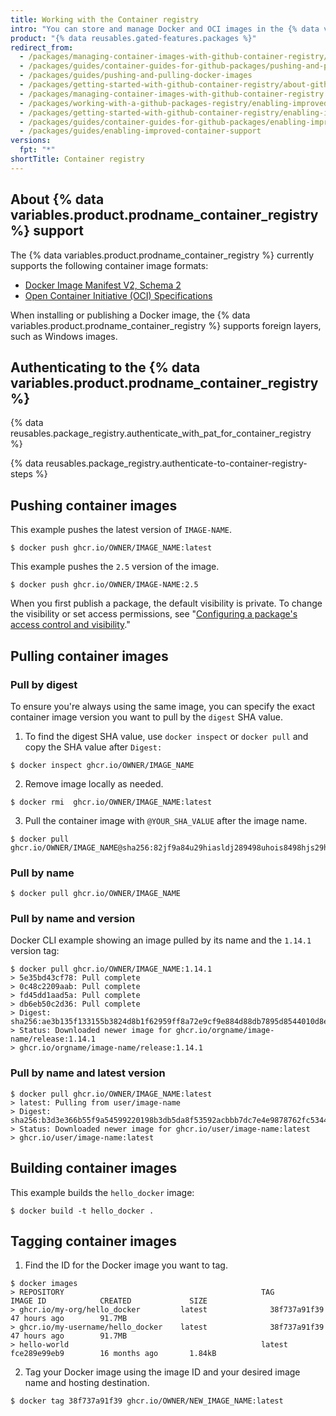 ```yaml
---
title: Working with the Container registry
intro: "You can store and manage Docker and OCI images in the {% data variables.product.prodname_container_registry %}, which uses the package namespace `https://ghcr.io`."
product: "{% data reusables.gated-features.packages %}"
redirect_from:
  - /packages/managing-container-images-with-github-container-registry/pushing-and-pulling-docker-images
  - /packages/guides/container-guides-for-github-packages/pushing-and-pulling-docker-images
  - /packages/guides/pushing-and-pulling-docker-images
  - /packages/getting-started-with-github-container-registry/about-github-container-registry
  - /packages/managing-container-images-with-github-container-registry
  - /packages/working-with-a-github-packages-registry/enabling-improved-container-support-with-the-container-registry
  - /packages/getting-started-with-github-container-registry/enabling-improved-container-support
  - /packages/guides/container-guides-for-github-packages/enabling-improved-container-support
  - /packages/guides/enabling-improved-container-support
versions:
  fpt: "*"
shortTitle: Container registry
---
```


## About {% data variables.product.prodname_container_registry %} support

The {% data variables.product.prodname_container_registry %} currently supports the following container image formats:

- [Docker Image Manifest V2, Schema 2](https://docs.docker.com/registry/spec/manifest-v2-2/)
- [Open Container Initiative (OCI) Specifications](https://github.com/opencontainers/image-spec)

When installing or publishing a Docker image, the {% data variables.product.prodname_container_registry %} supports foreign layers, such as Windows images.

## Authenticating to the {% data variables.product.prodname_container_registry %}

{% data reusables.package_registry.authenticate_with_pat_for_container_registry %}

{% data reusables.package_registry.authenticate-to-container-registry-steps %}

## Pushing container images

This example pushes the latest version of `IMAGE-NAME`.

```shell
$ docker push ghcr.io/OWNER/IMAGE_NAME:latest
```

This example pushes the `2.5` version of the image.

```shell
$ docker push ghcr.io/OWNER/IMAGE-NAME:2.5
```

When you first publish a package, the default visibility is private. To change the visibility or set access permissions, see "[Configuring a package's access control and visibility](/packages/learn-github-packages/configuring-a-packages-access-control-and-visibility)."

## Pulling container images

### Pull by digest

To ensure you're always using the same image, you can specify the exact container image version you want to pull by the `digest` SHA value.

1. To find the digest SHA value, use `docker inspect` or `docker pull` and copy the SHA value after `Digest:`

```shell
$ docker inspect ghcr.io/OWNER/IMAGE_NAME
```

2. Remove image locally as needed.

```shell
$ docker rmi  ghcr.io/OWNER/IMAGE_NAME:latest
```

3. Pull the container image with `@YOUR_SHA_VALUE` after the image name.

```shell
$ docker pull ghcr.io/OWNER/IMAGE_NAME@sha256:82jf9a84u29hiasldj289498uhois8498hjs29hkuhs
```

### Pull by name

```shell
$ docker pull ghcr.io/OWNER/IMAGE_NAME
```

### Pull by name and version

Docker CLI example showing an image pulled by its name and the `1.14.1` version tag:

```shell
$ docker pull ghcr.io/OWNER/IMAGE_NAME:1.14.1
> 5e35bd43cf78: Pull complete
> 0c48c2209aab: Pull complete
> fd45dd1aad5a: Pull complete
> db6eb50c2d36: Pull complete
> Digest: sha256:ae3b135f133155b3824d8b1f62959ff8a72e9cf9e884d88db7895d8544010d8e
> Status: Downloaded newer image for ghcr.io/orgname/image-name/release:1.14.1
> ghcr.io/orgname/image-name/release:1.14.1
```

### Pull by name and latest version

```shell
$ docker pull ghcr.io/OWNER/IMAGE_NAME:latest
> latest: Pulling from user/image-name
> Digest: sha256:b3d3e366b55f9a54599220198b3db5da8f53592acbbb7dc7e4e9878762fc5344
> Status: Downloaded newer image for ghcr.io/user/image-name:latest
> ghcr.io/user/image-name:latest
```

## Building container images

This example builds the `hello_docker` image:

```shell
$ docker build -t hello_docker .
```

## Tagging container images

1. Find the ID for the Docker image you want to tag.

```shell
$ docker images
> REPOSITORY                                            TAG                 IMAGE ID            CREATED             SIZE
> ghcr.io/my-org/hello_docker         latest              38f737a91f39        47 hours ago        91.7MB
> ghcr.io/my-username/hello_docker    latest              38f737a91f39        47 hours ago        91.7MB
> hello-world                                           latest              fce289e99eb9        16 months ago       1.84kB
```

2. Tag your Docker image using the image ID and your desired image name and hosting destination.

```shell
$ docker tag 38f737a91f39 ghcr.io/OWNER/NEW_IMAGE_NAME:latest
```
